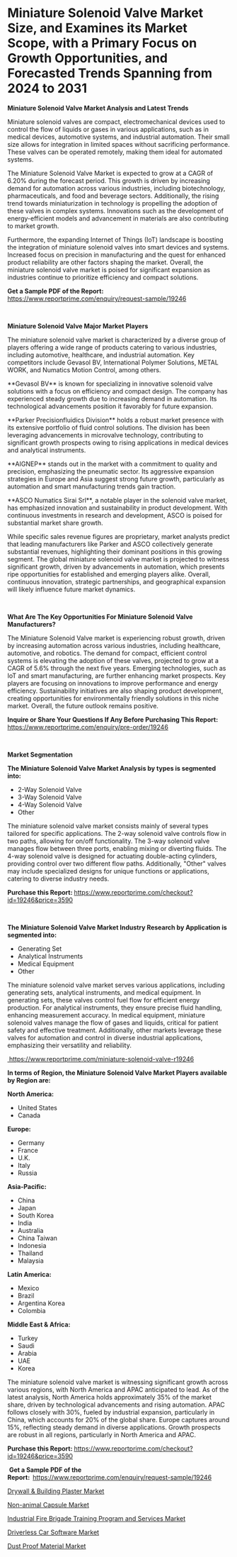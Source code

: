 <p><h1>Miniature Solenoid Valve Market Size, and Examines its Market Scope, with a Primary Focus on Growth Opportunities, and Forecasted Trends Spanning from 2024 to 2031</h1></p><p><strong>Miniature Solenoid Valve Market Analysis and Latest Trends</strong></p>
<p><p>Miniature solenoid valves are compact, electromechanical devices used to control the flow of liquids or gases in various applications, such as in medical devices, automotive systems, and industrial automation. Their small size allows for integration in limited spaces without sacrificing performance. These valves can be operated remotely, making them ideal for automated systems.</p><p>The Miniature Solenoid Valve Market is expected to grow at a CAGR of 6.20% during the forecast period. This growth is driven by increasing demand for automation across various industries, including biotechnology, pharmaceuticals, and food and beverage sectors. Additionally, the rising trend towards miniaturization in technology is propelling the adoption of these valves in complex systems. Innovations such as the development of energy-efficient models and advancement in materials are also contributing to market growth. </p><p>Furthermore, the expanding Internet of Things (IoT) landscape is boosting the integration of miniature solenoid valves into smart devices and systems. Increased focus on precision in manufacturing and the quest for enhanced product reliability are other factors shaping the market. Overall, the miniature solenoid valve market is poised for significant expansion as industries continue to prioritize efficiency and compact solutions.</p></p>
<p><strong>Get a Sample PDF of the Report:&nbsp;</strong> <a href="https://www.reportprime.com/enquiry/request-sample/19246?utm_campaign=1841&utm_medium=2&utm_source=Github&utm_content=ia&utm_term=28112024&utm_id=miniature-solenoid-valve">https://www.reportprime.com/enquiry/request-sample/19246</a></p>
<p>&nbsp;</p>
<p><strong>Miniature Solenoid Valve Major Market Players</strong></p>
<p><p>The miniature solenoid valve market is characterized by a diverse group of players offering a wide range of products catering to various industries, including automotive, healthcare, and industrial automation. Key competitors include Gevasol BV, International Polymer Solutions, METAL WORK, and Numatics Motion Control, among others.</p><p>**Gevasol BV** is known for specializing in innovative solenoid valve solutions with a focus on efficiency and compact design. The company has experienced steady growth due to increasing demand in automation. Its technological advancements position it favorably for future expansion.</p><p>**Parker Precisionfluidics Division** holds a robust market presence with its extensive portfolio of fluid control solutions. The division has been leveraging advancements in microvalve technology, contributing to significant growth prospects owing to rising applications in medical devices and analytical instruments.</p><p>**AIGNEP** stands out in the market with a commitment to quality and precision, emphasizing the pneumatic sector. Its aggressive expansion strategies in Europe and Asia suggest strong future growth, particularly as automation and smart manufacturing trends gain traction.</p><p>**ASCO Numatics Sirai Srl**, a notable player in the solenoid valve market, has emphasized innovation and sustainability in product development. With continuous investments in research and development, ASCO is poised for substantial market share growth.</p><p>While specific sales revenue figures are proprietary, market analysts predict that leading manufacturers like Parker and ASCO collectively generate substantial revenues, highlighting their dominant positions in this growing segment. The global miniature solenoid valve market is projected to witness significant growth, driven by advancements in automation, which presents ripe opportunities for established and emerging players alike. Overall, continuous innovation, strategic partnerships, and geographical expansion will likely influence future market dynamics.</p></p>
<p>&nbsp;</p>
<p><strong>What Are The Key Opportunities For Miniature Solenoid Valve Manufacturers?</strong></p>
<p><p>The Miniature Solenoid Valve market is experiencing robust growth, driven by increasing automation across various industries, including healthcare, automotive, and robotics. The demand for compact, efficient control systems is elevating the adoption of these valves, projected to grow at a CAGR of 5.6% through the next five years. Emerging technologies, such as IoT and smart manufacturing, are further enhancing market prospects. Key players are focusing on innovations to improve performance and energy efficiency. Sustainability initiatives are also shaping product development, creating opportunities for environmentally friendly solutions in this niche market. Overall, the future outlook remains positive.</p></p>
<p><strong>Inquire or Share Your Questions If Any Before Purchasing This Report:</strong> <a href="https://www.reportprime.com/enquiry/pre-order/19246?utm_campaign=1841&utm_medium=2&utm_source=Github&utm_content=ia&utm_term=28112024&utm_id=miniature-solenoid-valve">https://www.reportprime.com/enquiry/pre-order/19246</a></p>
<p>&nbsp;</p>
<p><strong>Market Segmentation</strong></p>
<p><strong>The Miniature Solenoid Valve Market Analysis by types is segmented into:</strong></p>
<p><ul><li>2-Way Solenoid Valve</li><li>3-Way Solenoid Valve</li><li>4-Way Solenoid Valve</li><li>Other</li></ul></p>
<p><p>The miniature solenoid valve market consists mainly of several types tailored for specific applications. The 2-way solenoid valve controls flow in two paths, allowing for on/off functionality. The 3-way solenoid valve manages flow between three ports, enabling mixing or diverting fluids. The 4-way solenoid valve is designed for actuating double-acting cylinders, providing control over two different flow paths. Additionally, "Other" valves may include specialized designs for unique functions or applications, catering to diverse industry needs.</p></p>
<p><strong>Purchase this Report:&nbsp;</strong><a href="https://www.reportprime.com/checkout?id=19246&price=3590&utm_campaign=1841&utm_medium=2&utm_source=Github&utm_content=ia&utm_term=28112024&utm_id=miniature-solenoid-valve">https://www.reportprime.com/checkout?id=19246&price=3590</a></p>
<p>&nbsp;</p>
<p><strong>The Miniature Solenoid Valve Market Industry Research by Application is segmented into:</strong></p>
<p><ul><li>Generating Set</li><li>Analytical Instruments</li><li>Medical Equipment</li><li>Other</li></ul></p>
<p><p>The miniature solenoid valve market serves various applications, including generating sets, analytical instruments, and medical equipment. In generating sets, these valves control fuel flow for efficient energy production. For analytical instruments, they ensure precise fluid handling, enhancing measurement accuracy. In medical equipment, miniature solenoid valves manage the flow of gases and liquids, critical for patient safety and effective treatment. Additionally, other markets leverage these valves for automation and control in diverse industrial applications, emphasizing their versatility and reliability.</p></p>
<p><a href="https://www.reportprime.com/miniature-solenoid-valve-r19246?utm_campaign=1841&utm_medium=2&utm_source=Github&utm_content=ia&utm_term=28112024&utm_id=miniature-solenoid-valve">&nbsp;https://www.reportprime.com/miniature-solenoid-valve-r19246</a></p>
<p><strong>In terms of Region, the Miniature Solenoid Valve Market Players available by Region are:</strong></p>
<p>
    <p> <strong> North America: </strong>
        <ul>
            <li>United States</li>
            <li>Canada</li>
        </ul>
        </p> 
    <p> <strong> Europe: </strong>
        <ul>
            <li>Germany</li>
            <li>France</li>
            <li>U.K.</li>
            <li>Italy</li>
            <li>Russia</li>
        </ul>
        </p> 
    <p> <strong> Asia-Pacific: </strong>
        <ul>
            <li>China</li>
            <li>Japan</li>
            <li>South Korea</li>
            <li>India</li>
            <li>Australia</li>
            <li>China Taiwan</li>
            <li>Indonesia</li>
            <li>Thailand</li>
            <li>Malaysia</li>
        </ul>
        </p> 
    <p> <strong> Latin America: </strong>
        <ul>
            <li>Mexico</li>
            <li>Brazil</li>
            <li>Argentina Korea</li>
            <li>Colombia</li>
        </ul>
        </p> 
    <p> <strong> Middle East & Africa: </strong>
        <ul>
            <li>Turkey</li>
            <li>Saudi</li>
            <li>Arabia</li>
            <li>UAE</li>
            <li>Korea</li>
        </ul>
    </p>
    </p>
<p><p>The miniature solenoid valve market is witnessing significant growth across various regions, with North America and APAC anticipated to lead. As of the latest analysis, North America holds approximately 35% of the market share, driven by technological advancements and rising automation. APAC follows closely with 30%, fueled by industrial expansion, particularly in China, which accounts for 20% of the global share. Europe captures around 15%, reflecting steady demand in diverse applications. Growth prospects are robust in all regions, particularly in North America and APAC.</p></p>
<p><strong>Purchase this Report: </strong><a href="https://www.reportprime.com/checkout?id=19246&price=3590&utm_campaign=1841&utm_medium=2&utm_source=Github&utm_content=ia&utm_term=28112024&utm_id=miniature-solenoid-valve">https://www.reportprime.com/checkout?id=19246&price=3590</a></p>
<p>&nbsp;<strong>Get a Sample PDF of the Report:&nbsp;&nbsp;</strong><a href="https://www.reportprime.com/enquiry/request-sample/19246?utm_campaign=1841&utm_medium=2&utm_source=Github&utm_content=ia&utm_term=28112024&utm_id=miniature-solenoid-valve">https://www.reportprime.com/enquiry/request-sample/19246</a></p>
<p><strong></strong></p>
<p><p><a href="https://www.linkedin.com/pulse/drywall-building-plaster-market-innovations-trends-ibtzf?utm_campaign=1841&utm_medium=2&utm_source=Github&utm_content=ia&utm_term=28112024&utm_id=miniature-solenoid-valve">Drywall & Building Plaster Market</a></p><p><a href="https://issuu.com/reportprime-2/docs/non-animal-capsule-market-size-2030_63cfa1de01e7b3?utm_campaign=1841&utm_medium=2&utm_source=Github&utm_content=ia&utm_term=28112024&utm_id=miniature-solenoid-valve">Non-animal Capsule Market</a></p><p><a href="https://issuu.com/reportprime-2/docs/industrial-fire-brigade-training-pr_dbe8f43d0e85e2?utm_campaign=1841&utm_medium=2&utm_source=Github&utm_content=ia&utm_term=28112024&utm_id=miniature-solenoid-valve">Industrial Fire Brigade Training Program and Services Market</a></p><p><a href="https://www.linkedin.com/pulse/in-depth-driverless-car-software-market-analysis-trends-p07xf?utm_campaign=1841&utm_medium=2&utm_source=Github&utm_content=ia&utm_term=28112024&utm_id=miniature-solenoid-valve">Driverless Car Software Market</a></p><p><a href="https://www.linkedin.com/pulse/dust-proof-material-market-global-insights-sales-trends-2024-yowgc?utm_campaign=1841&utm_medium=2&utm_source=Github&utm_content=ia&utm_term=28112024&utm_id=miniature-solenoid-valve">Dust Proof Material Market</a></p></p>